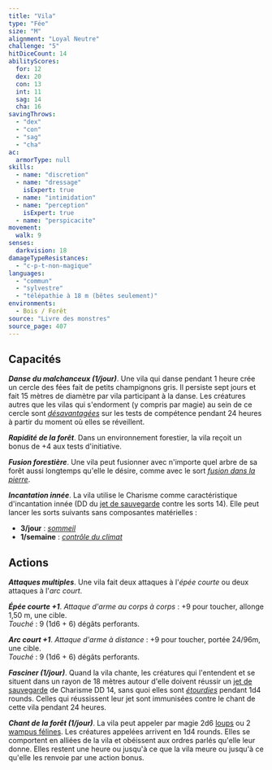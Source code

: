 ```yaml
---
title: "Vila"
type: "Fée"
size: "M"
alignment: "Loyal Neutre"
challenge: "5"
hitDiceCount: 14
abilityScores:
  for: 12
  dex: 20
  con: 13
  int: 11
  sag: 14
  cha: 16
savingThrows:
  - "dex"
  - "con"
  - "sag"
  - "cha"
ac:
  armorType: null
skills:
  - name: "discretion"
  - name: "dressage"
    isExpert: true
  - name: "intimidation"
  - name: "perception"
    isExpert: true
  - name: "perspicacite"
movement:
  walk: 9
senses:
  darkvision: 18
damageTypeResistances:
  - "c-p-t-non-magique"
languages:
  - "commun"
  - "sylvestre"
  - "télépathie à 18 m (bêtes seulement)"
environments:
  - Bois / Forêt
source: "Livre des monstres"
source_page: 407
---
```

## Capacités
_**Danse du malchanceux (1/jour)**_. Une vila qui danse pendant 1 heure crée un cercle des fées fait de petits champignons gris. Il persiste sept jours et fait 15 mètres de diamètre par vila participant à la danse. Les créatures autres que les vilas qui s'endorment (y compris par magie) au sein de ce cercle sont [_désavantagées_](/utiliser-les-caracteristiques/#avantage-et-desavantage) sur les tests de compétence pendant 24 heures à partir du moment où elles se réveillent.

_**Rapidité de la forêt**_. Dans un environnement forestier, la vila reçoit un bonus de +4 aux tests d'initiative.

_**Fusion forestière**_. Une vila peut fusionner avec n'importe quel arbre de sa forêt aussi longtemps qu'elle le désire, comme avec le sort [_fusion dans la pierre_](/grimoire/fusion-dans-la-pierre/).

_**Incantation innée**_. La vila utilise le Charisme comme caractéristique d'incantation innée (DD du [jet de sauvegarde](/utiliser-les-caracteristiques/#jets-de-sauvegarde) contre les sorts 14). Elle peut lancer les sorts suivants sans composantes matérielles :
* **3/jour** : [_sommeil_](/grimoire/sommeil/)
* **1/semaine** : [_contrôle du climat_](/grimoire/controle-du-climat/)

## Actions
_**Attaques multiples**_. Une vila fait deux attaques à l'_épée courte_ ou deux attaques à l'_arc court_.

_**Épée courte +1**_. _Attaque d'arme au corps à corps_ : +9 pour toucher, allonge 1,50 m, une cible.  
_Touché_ : 9 (1d6 + 6) dégâts perforants.

_**Arc court +1**_. _Attaque d'arme à distance_ : +9 pour toucher, portée 24/96m, une cible.  
_Touché_ : 9 (1d6 + 6) dégâts perforants.

_**Fasciner (1/jour)**_. Quand la vila chante, les créatures qui l'entendent et se situent dans un rayon de 18 mètres autour d'elle doivent réussir un [jet de sauvegarde](/utiliser-les-caracteristiques/#jets-de-sauvegarde) de Charisme DD 14, sans quoi elles sont [_étourdies_](/gerer-la-sante-du-personnage/#etourdi) pendant 1d4 rounds. Celles qui réussissent leur jet sont immunisées contre le chant de cette vila pendant 24 heures.

_**Chant de la forêt (1/jour)**_. La vila peut appeler par magie 2d6 [loups](/bestiaire/loup/) ou 2 [wampus félines](/bestiaire/wampus-feline/). Les créatures appelées arrivent en 1d4 rounds. Elles se comportent en alliées de la vila et obéissent aux ordres parlés qu'elle leur donne. Elles restent une heure ou jusqu'à ce que la vila meure ou jusqu'à ce qu'elle les renvoie par une action bonus.
